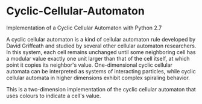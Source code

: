 # Cyclic-Cellular-Automaton
Implementation of a Cyclic Cellular Automaton with Python 2.7

A cyclic cellular automaton is a kind of cellular automaton rule developed by David Griffeath and studied by several other cellular 
automaton researchers. In this system, each cell remains unchanged until some neighboring cell has a modular value exactly one unit larger 
than that of the cell itself, at which point it copies its neighbor's value. One-dimensional cyclic cellular automata can be interpreted 
as systems of interacting particles, while cyclic cellular automata in higher dimensions exhibit complex spiraling behavior.

This is a two-dimension implementation of the cyclic cellular automaton that uses colours to indicate a cell's value. 
